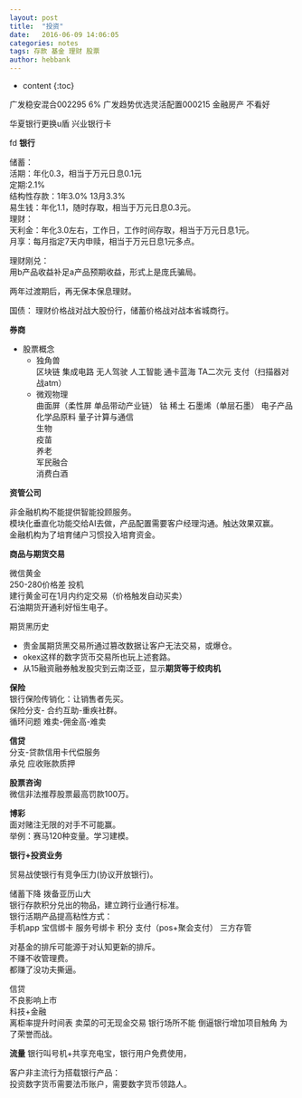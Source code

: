 ```yaml
---
layout: post
title:  "投资"
date:   2016-06-09 14:06:05
categories: notes
tags: 存款 基金 理财 股票
author: hebbank
---
```


* content
{:toc}





广发稳安混合002295 6%
广发趋势优选灵活配置000215 金融房产 不看好

华夏银行更换u盾
兴业银行卡

fd
**银行**   

储蓄：  
活期：年化0.3，相当于万元日息0.1元  
定期:2.1%   
结构性存款：1年3.0% 13月3.3%    
易生钱：年化1.1，随时存取，相当于万元日息0.3元。  
理财：  
天利金：年化3.0左右，工作日，工作时间存取，相当于万元日息1元。  
月享：每月指定7天内申赎，相当于万元日息1元多点。  

理财刚兑：  
用b产品收益补足a产品预期收益，形式上是庞氏骗局。

两年过渡期后，再无保本保息理财。  

国债：
理财价格战对战大股份行，储蓄价格战对战本省城商行。  




**券商**   

- 股票概念  
  - 独角兽   
区块链 集成电路 无人驾驶 人工智能 通卡蓝海 TA二次元  支付（扫描器对战atm）  
  - 微观物理    
曲面屏（柔性屏 单品带动产业链） 钴 稀土 石墨烯（单层石墨）  电子产品化学品原料  量子计算与通信   
 生物  
   疫苗  
养老    
军民融合      
消费白酒  

**资管公司**   

非金融机构不能提供智能投顾服务。  
模块化垂直化功能交给AI去做，产品配置需要客户经理沟通。触达效果双赢。      
金融机构为了培育储户习惯投入培育资金。  

**商品与期货交易**   

微信黄金   
250-280价格差 投机  
建行黄金可在1月内约定交易（价格触发自动买卖）    
石油期货开通利好恒生电子。  

期货黑历史  
- 贵金属期货黑交易所通过篡改数据让客户无法交易，或爆仓。  
- okex这样的数字货币交易所也玩上述套路。  
- 从15融资融券触发股灾到云南泛亚，显示**期货等于绞肉机**   

**保险**  
银行保险传销化：让销售者先买。  
保险分支- 合约互助-重疾社群。   
循环问题  难卖-佣金高-难卖  

**信贷**  
分支-贷款信用卡代偿服务      
承兑  应收账款质押  

**股票咨询**  
微信非法推荐股票最高罚款100万。  

**博彩**    
面对赌注无限的对手不可能赢。  
举例：赛马120种变量。学习建模。  

**银行+投资业务**

贸易战使银行有竞争压力(协议开放银行)。  

储蓄下降 拨备亚历山大  
银行存款积分兑出的物品，建立跨行业通行标准。  
银行活期产品提高粘性方式：   
手机app 宝信绑卡 服务号绑卡 积分 支付（pos+聚会支付） 三方存管   

对基金的排斥可能源于对认知更新的排斥。  
不赚不收管理费。  
都赚了没功夫撕逼。  

信贷   
不良影响上市  
科技+金融  
离柜率提升时间表
卖菜的可无现金交易 银行场所不能 倒逼银行增加项目触角 为了荣誉而战。  

**流量**
银行叫号机+共享充电宝，银行用户免费使用，  

客户非主流行为搭载银行产品：  
投资数字货币需要法币账户，需要数字货币领路人。   
